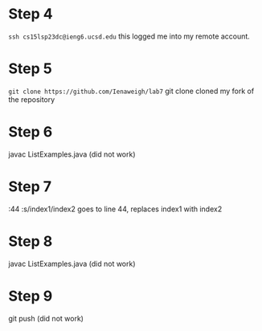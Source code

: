 # Step 4
`ssh cs15lsp23dc@ieng6.ucsd.edu` <enter>
  this logged me into my remote account.

# Step 5
`git clone https://github.com/Ienaweigh/lab7` <enter>
  git clone cloned my fork of the repository
  
# Step 6
javac ListExamples.java
  (did not work)
  
# Step 7
:44 <enter> :s/index1/index2 <enter>
  goes to line 44, replaces index1 with index2
 
# Step 8
javac ListExamples.java
 (did not work)
  
# Step 9
git push
  (did not work)
